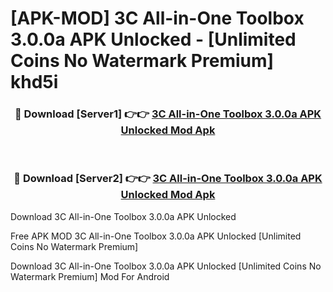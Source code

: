# [APK-MOD] 3C All-in-One Toolbox 3.0.0a APK Unlocked - [Unlimited Coins No Watermark Premium] khd5i



<div align="center">
<h3>🔴 Download [Server1] 👉👉 <a href="https://momento.my/?title=3C_All-in-One_Toolbox_3.0.0a_APK_Unlocked">3C All-in-One Toolbox 3.0.0a APK Unlocked Mod Apk</a></h3><br>

<h3>🔴 Download [Server2] 👉👉 <a href="https://momento.my/?title=3C_All-in-One_Toolbox_3.0.0a_APK_Unlocked">3C All-in-One Toolbox 3.0.0a APK Unlocked Mod Apk</a></h3>
</div>



Download 3C All-in-One Toolbox 3.0.0a APK Unlocked 

Free APK MOD 3C All-in-One Toolbox 3.0.0a APK Unlocked [Unlimited Coins No Watermark Premium]

Download 3C All-in-One Toolbox 3.0.0a APK Unlocked [Unlimited Coins No Watermark Premium] Mod For Android
